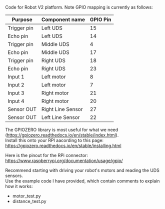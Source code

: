 Code for Robot V2 platform.  Note GPIO mapping is currently as follows:

Purpose       |  Component name     | GPIO Pin
--------------|---------------------|----------------
Trigger pin   | Left UDS            | 15 
Echo pin      | Left UDS            | 14
Trigger pin   | Middle UDS          | 4
Echo pin      | Middle UDS          | 17
Trigger pin   | Right UDS           | 18
Echo pin      | Right UDS           | 23
Input 1       | Left motor          | 8
Input 2       | Left motor          | 7
Input 3       | Right motor         | 21
Input 4       | Right motor         | 20
Sensor OUT    | Right Line Sensor   | 27
Sensor OUT    | Left Line Sensor    | 22

The GPIOZERO library is most useful for what we need (https://gpiozero.readthedocs.io/en/stable/index.html).  
Install this onto your RPI aacording to this page: https://gpiozero.readthedocs.io/en/stable/installing.html

Here is the pinout for the RPi connector: https://www.raspberrypi.org/documentation/usage/gpio/

Recommend starting with driving your robot's motors and reading the UDS sensors.  
Use the example code I have provided, which contain comments to explain how it works:
* motor_test.py
* distance_test.py
